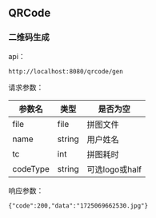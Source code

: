 ## QRCode

### 二维码生成

api：

```shell
http://localhost:8080/qrcode/gen
```

请求参数：

|   参数名   |    类型  |   是否为空   |
| ---- | ---- | ---- |
|   file   |   file   |   拼图文件   |
|   name   |   string   |  用户姓名    |
|   tc   |   int   |   拼图耗时   |
|   codeType   |  string    |  可选logo或half    |

响应参数：

```shell
{"code":200,"data":"1725069662530.jpg"}
```